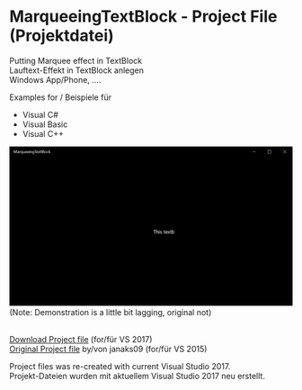 # MarqueeingTextBlock - Project File (Projektdatei)
<p>Putting Marquee effect in TextBlock<br>Lauftext-Effekt in TextBlock anlegen<br>Windows App/Phone, ....</p>
Examples for / Beispiele für
<ul><li>Visual C#</li>
<li>Visual Basic</li>
<li>Visual C++</li></ul>
<img src="Demonstration.gif" alt="Demonstration of MarqueeingTextBlock" />
(Note: Demonstration is a little bit lagging, original not)<br><br>

<p><a href="https://github.com/Paderman/MarqueeingTextBlock/archive/master.zip">Download Project file</a> (for/für VS 2017)<br><a href="https://github.com/janaks09/MarqueeingTextBlock">Original Project file</a> by/von janaks09 (for/für VS 2015)</p>

Project files was re-created with current Visual Studio 2017.<br>Projekt-Dateien wurden mit aktuellem Visual Studio 2017 neu erstellt.
